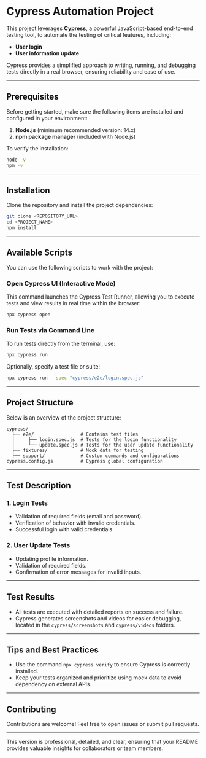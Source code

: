 # **Cypress Automation Project**

This project leverages **Cypress**, a powerful JavaScript-based end-to-end testing tool, to automate the testing of critical features, including:  

- **User login**  
- **User information update**  

Cypress provides a simplified approach to writing, running, and debugging tests directly in a real browser, ensuring reliability and ease of use.  

---

## **Prerequisites**

Before getting started, make sure the following items are installed and configured in your environment:  

1. **Node.js** (minimum recommended version: 14.x)  
2. **npm package manager** (included with Node.js)  

To verify the installation:  
```bash
node -v
npm -v
```

---

## **Installation**

Clone the repository and install the project dependencies:  
```bash
git clone <REPOSITORY_URL>
cd <PROJECT_NAME>
npm install
```  

---

## **Available Scripts**

You can use the following scripts to work with the project:  

### **Open Cypress UI (Interactive Mode)**  
This command launches the Cypress Test Runner, allowing you to execute tests and view results in real time within the browser:  
```bash
npx cypress open
```  

### **Run Tests via Command Line**  
To run tests directly from the terminal, use:  
```bash
npx cypress run
```  

Optionally, specify a test file or suite:  
```bash
npx cypress run --spec "cypress/e2e/login.spec.js"
```  

---

## **Project Structure**

Below is an overview of the project structure:  

```plaintext
cypress/
  ├── e2e/                 # Contains test files
  │     ├── login.spec.js  # Tests for the login functionality
  │     └── update.spec.js # Tests for the user update functionality
  ├── fixtures/            # Mock data for testing
  ├── support/             # Custom commands and configurations
cypress.config.js          # Cypress global configuration
```

---

## **Test Description**

### **1. Login Tests**  
- Validation of required fields (email and password).  
- Verification of behavior with invalid credentials.  
- Successful login with valid credentials.  

### **2. User Update Tests**  
- Updating profile information.  
- Validation of required fields.  
- Confirmation of error messages for invalid inputs.  

---

## **Test Results**

- All tests are executed with detailed reports on success and failure.  
- Cypress generates screenshots and videos for easier debugging, located in the `cypress/screenshots` and `cypress/videos` folders.  

---

## **Tips and Best Practices**

- Use the command `npx cypress verify` to ensure Cypress is correctly installed.  
- Keep your tests organized and prioritize using mock data to avoid dependency on external APIs.  

---

## **Contributing**

Contributions are welcome! Feel free to open issues or submit pull requests.  

---  

This version is professional, detailed, and clear, ensuring that your README provides valuable insights for collaborators or team members.
